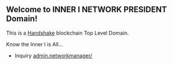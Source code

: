 ## Welcome to INNER I NETWORK PRESIDENT Domain!

This is a [Handshake](https://handshake.org/) blockchain Top Level Domain.

Know the Inner I is All...

- Inquiry [admin.networkmanager/](http://admin.networkmanager/)
